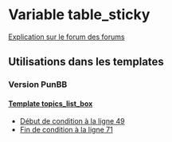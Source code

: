 # Variable table_sticky
[Explication sur le forum des forums](http://forum.forumactif.com/t294113-listing-des-variables#table_sticky)
## Utilisations dans les templates
### Version PunBB
#### [Template topics_list_box](punbb/topics_list_box.md)
* [Début de condition à la ligne 49](../punbb/topics_list_box.tpl#L49)
* [Fin de condition à la ligne 71](../punbb/topics_list_box.tpl#L71)